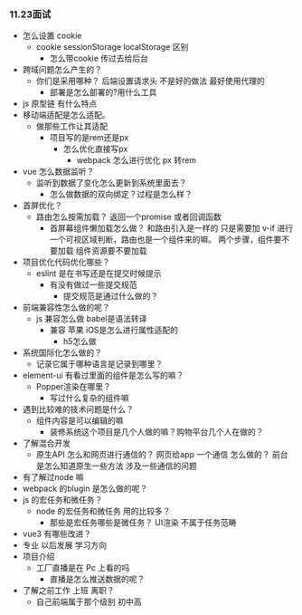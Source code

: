 ### 11.23面试
* 怎么设置 cookie
  * cookie sessionStorage localStorage 区别
    * 怎么带cookie 传过去给后台
* 跨域问题怎么产生的？
  * 你们是采用哪种？
  后端设置请求头 不是好的做法
  最好使用代理的
    * 部署是怎么部署的?用什么工具
* js 原型链 有什么特点
* 移动端适配是怎么适配。
  * 做那些工作让其适配
    * 项目写的是rem还是px
      * 怎么优化直接写px
        * webpack 怎么进行优化 px 转rem
* vue 怎么数据监听？
  * 监听到数据了变化怎么更新到系统里面去？
    * 怎么做数据的双向绑定？过程是怎么样？
* 首屏优化？
  * 路由怎么按需加载？
    返回一个promise 或者回调函数
    * 首屏幕组件懒加载怎么做？
    和路由引入是一样的 只是需要加 v-if 进行一个可视区域判断，路由也是一个组件来的嘛。
    两个步骤，组件要不要加载 组件资源要不要加载
* 项目优化代码优化哪些？
  * eslint 是在书写还是在提交时候提示
    * 有没有做过一些提交规范
      * 提交规范是通过什么做的？
* 前端兼容性怎么做的呢？
  * js 兼容怎么做
  babel是语法转译
    * 兼容 苹果 iOS是怎么进行属性适配的
      * h5怎么做
* 系统国际化怎么做的？
  * 记录它属于哪种语言是记录到哪里？
* element-ui 有看过里面的组件是怎么写的嘛？
  * Popper渲染在哪里？
    * 写过什么复杂的组件嘛
* 遇到比较难的技术问题是什么？
  * 组件内容是可以编辑的嘛
    * 装修系统这个项目是几个人做的嘛？购物平台几个人在做的？
* 了解混合开发
  * 原生API 怎么和网页进行通信的？
  网页给app 一个通信 怎么做的？
  前台是怎么知道原生一些方法 涉及一些通信的问题
* 有了解过node 嘛
* webpack 的blugin 是怎么做的呢？
* js 的宏任务和微任务？
  * node 的宏任务和微任务 用的比较多？
    * 那些是宏任务哪些是微任务？
    UI渲染 不属于任务范畴
* vue3 有哪些改进？
* 专业 以后发展 学习方向
* 项目介绍
  * 工厂直播是在 Pc 上看的吗
    * 直播是怎么推送数据的呢？
* 了解之前工作 上班 离职？
  * 自己前端属于那个级别 初中高